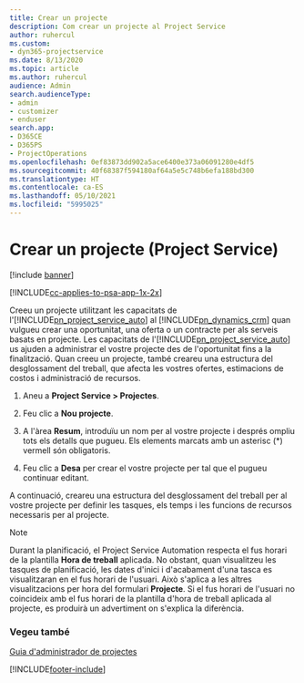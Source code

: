 ```yaml
---
title: Crear un projecte
description: Com crear un projecte al Project Service
author: ruhercul
ms.custom:
- dyn365-projectservice
ms.date: 8/13/2020
ms.topic: article
ms.author: ruhercul
audience: Admin
search.audienceType:
- admin
- customizer
- enduser
search.app:
- D365CE
- D365PS
- ProjectOperations
ms.openlocfilehash: 0ef83873dd902a5ace6400e373a06091280e4df5
ms.sourcegitcommit: 40f68387f594180af64a5e5c748b6efa188bd300
ms.translationtype: HT
ms.contentlocale: ca-ES
ms.lasthandoff: 05/10/2021
ms.locfileid: "5995025"
---
```

# <a name="create-a-project-project-service"></a>Crear un projecte (Project Service)

[!include [banner](../includes/psa-now-project-operations.md)]

[!INCLUDE[cc-applies-to-psa-app-1x-2x](../includes/cc-applies-to-psa-app-1x-2x.md)]

Creeu un projecte utilitzant les capacitats de l'[!INCLUDE[pn_project_service_auto](../includes/pn-project-service-auto.md)] al [!INCLUDE[pn_dynamics_crm](../includes/pn-dynamics-crm.md)] quan vulgueu crear una oportunitat, una oferta o un contracte per als serveis basats en projecte. Les capacitats de l'[!INCLUDE[pn_project_service_auto](../includes/pn-project-service-auto.md)] us ajuden a administrar el vostre projecte des de l'oportunitat fins a la finalització. Quan creeu un projecte, també creareu una estructura del desglossament del treball, que afecta les vostres ofertes, estimacions de costos i administració de recursos.  
  
1.  Aneu a **Project Service > Projectes**.  
  
2.  Feu clic a **Nou projecte**.  
  
3.  A l'àrea **Resum**, introduïu un nom per al vostre projecte i després ompliu tots els detalls que pugueu. Els elements marcats amb un asterisc (*) vermell són obligatoris.  
  
4.  Feu clic a **Desa** per crear el vostre projecte per tal que el pugueu continuar editant.  
  
A continuació, creareu una estructura del desglossament del treball per al vostre projecte per definir les tasques, els temps i les funcions de recursos necessaris per al projecte.  

> [!NOTE]
> Durant la planificació, el Project Service Automation respecta el fus horari de la plantilla **Hora de treball** aplicada. No obstant, quan visualitzeu les tasques de planificació, les dates d'inici i d'acabament d'una tasca es visualitzaran en el fus horari de l'usuari. Això s'aplica a les altres visualitzacions per hora del formulari **Projecte**. Si el fus horari de l'usuari no coincideix amb el fus horari de la plantilla d'hora de treball aplicada al projecte, es produirà un advertiment on s'explica la diferència. 
  
### <a name="see-also"></a>Vegeu també  
 [Guia d'administrador de projectes](../psa/project-manager-guide.md)


[!INCLUDE[footer-include](../includes/footer-banner.md)]